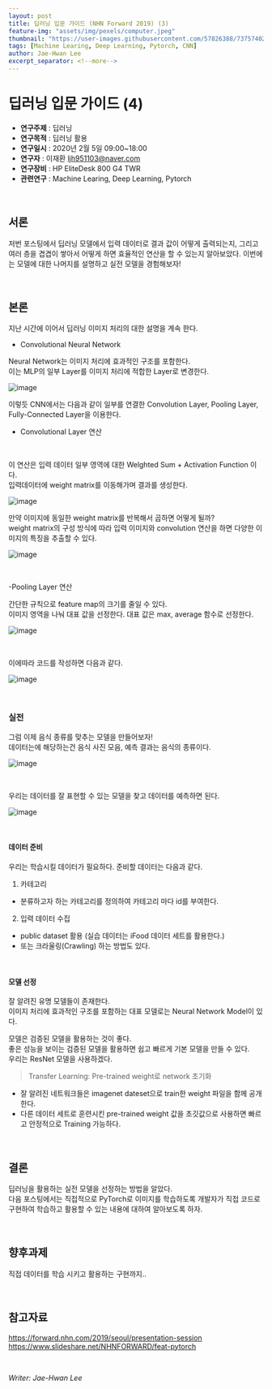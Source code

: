 ```yaml
---
layout: post
title: 딥러닝 입문 가이드 (NHN Forward 2019) (3)
feature-img: "assets/img/pexels/computer.jpeg"
thumbnail: "https://user-images.githubusercontent.com/57826388/73757402-89332980-47ac-11ea-87f2-e36bd15b5d69.png"
tags: [Machine Learing, Deep Learning, Pytorch, CNN]
author: Jae-Hwan Lee
excerpt_separator: <!--more-->
---
```


# 딥러닝 입문 가이드 (4)
<!--more-->
* **연구주제** : 딥러닝
* **연구목적** : 딥러닝 활용
* **연구일시** : 2020년 2월 5일 09:00~18:00
* **연구자** : 이재환 <ljh951103@naver.com>
* **연구장비** : HP EliteDesk 800 G4 TWR
* **관련연구** : Machine Learing, Deep Learning, Pytorch

<br/>

## 서론

저번 포스팅에서 딥러닝 모델에서 입력 데이터로 결과 값이 어떻게 출력되는지, 그리고 여러 층을 겹겹이 쌓아서 어떻게 하면 효율적인 연산을 할 수 있는지 알아보았다. 
이번에는 모델에 대한 나머지를 설명하고 실전 모델을 경험해보자!

<br/>

## 본론

지난 시간에 이어서 딥러닝 이미지 처리의 대한 설명을 계속 한다.

- Convolutional Neural Network

Neural Network는 이미지 처리에 효과적인 구조를 포함한다.  
이는 MLP의 일부 Layer를 이미지 처리에 적합한 Layer로 변경한다.

![image](https://user-images.githubusercontent.com/57826388/73751597-bf6bab80-47a2-11ea-9592-d05061bdcfc7.png)

이렇듯 CNN에서는 다음과 같이 일부를 연결한 Convolution Layer, Pooling Layer, Fully-Connected Layer을 이용한다.

- Convolutional Layer 연산

<br/>

이 연산은 입력 데이터 일부 영역에 대한 Welghted Sum + Activation Function 이다.   
입력데이터에 weight matrix를 이동해가며 결과를 생성한다.

![image](https://user-images.githubusercontent.com/57826388/73751781-1c676180-47a3-11ea-9870-a08bff5aa6b0.png)

만약 이미지에 동일한 weight matrix를 반복해서 곱하면 어떻게 될까?  
weight matrix의 구성 방식에 따라 입력 이미지와 convolution 연산을 하면 다양한 이미지의 특징을 추출할 수 있다.

![image](https://user-images.githubusercontent.com/57826388/73752113-b0d1c400-47a3-11ea-810f-320de8dcfa69.png)

<br/>

-Pooling Layer 연산

간단한 규칙으로 feature map의 크기를 줄일 수 있다.  
이미지 영역을 나눠 대표 값을 선정한다. 대표 값은 max, average 함수로 선정한다.

![image](https://user-images.githubusercontent.com/57826388/73752510-70bf1100-47a4-11ea-9427-c14b756ac724.png)

<br/>

이에따라 코드를 작성하면 다음과 같다.

![image](https://user-images.githubusercontent.com/57826388/73752642-a5cb6380-47a4-11ea-812f-cd40b24eafd4.png)

<br/>

### **실전**

그럼 이제 음식 종류를 맞추는 모델을 만들어보자!  
데이터는에 해당하는건 음식 사진 모음, 예측 결과는 음식의 종류이다.

![image](https://user-images.githubusercontent.com/57826388/73754407-b7fad100-47a7-11ea-9b24-298fba36392d.png)

<br/>

우리는 데이터를 잘 표현할 수 있는 모델을 찾고 데이터를 예측하면 된다.

![image](https://user-images.githubusercontent.com/57826388/73754595-f2fd0480-47a7-11ea-9e32-482fd559da0e.png)

<br/>

#### 데이터 준비

우리는 학습시킬 데이터가 필요하다. 준비할 데이터는 다음과 같다.

1. 카테고리
- 분류하고자 하는 카테고리를 정의하여 카테고리 마다 id를 부여한다.

2. 입력 데이터 수집
- public dataset 활용 (실습 데이터는 iFood 데이터 세트를 활용한다.)
- 또는 크라울링(Crawling) 하는 방법도 있다.

<br/>

#### 모델 선정

잘 알려진 유명 모델들이 존재한다.  
이미지 처리에 효과적인 구조를 포함하는 대표 모델로는 Neural Network Model이 있다.

모델은 검증된 모델을 활용하는 것이 좋다.  
좋은 성능을 보이는 검증된 모델을 활용하면 쉽고 빠르게 기본 모델을 만들 수 있다.  
우리는 ResNet 모델을 사용하겠다.

> Transfer Learning: Pre-trained weight로 network 초기화

- 잘 알려진 네트워크들은 imagenet dateset으로 train한 weight 파일을 함께 공개한다.
- 다른 데이터 세트로 훈련시킨 pre-trained weight 값을 초깃값으로 사용하면 빠르고 안정적으로 Training 가능하다.

<br/>

## 결론

딥러닝을 활용하는 실전 모델을 선정하는 방법을 알았다.  
다음 포스팅에서는 직접적으로 PyTorch로 이미지를 학습하도록 개발자가 직접 코드로 구현하여 학습하고 활용할 수 있는 내용에 대하여 알아보도록 하자.

<br/>

## 향후과제

직접 데이터를 학습 시키고 활용하는 구현까지..

<br/>

## 참고자료

<https://forward.nhn.com/2019/seoul/presentation-session>  
<https://www.slideshare.net/NHNFORWARD/feat-pytorch>

<br/>

*Writer: Jae-Hwan Lee*